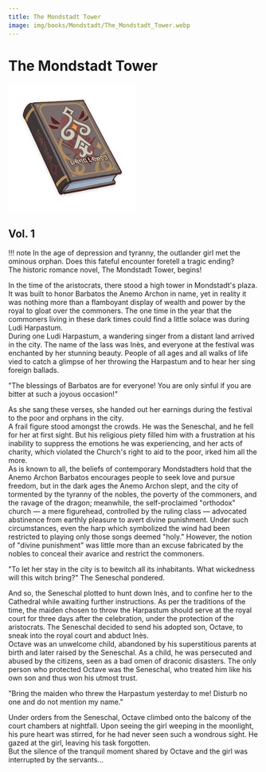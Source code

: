 ```yaml
---
title: The Mondstadt Tower
image: img/books/Mondstadt/The_Mondstadt_Tower.webp
---
```


# The Mondstadt Tower

![Book Image](../../img/books/Mondstadt/The_Mondstadt_Tower.webp)
  
## Vol. 1

!!! note
    In the age of depression and tyranny, the outlander girl met the ominous orphan. Does this fateful encounter foretell a tragic ending?  
    The historic romance novel, The Mondstadt Tower, begins!
  
In the time of the aristocrats, there stood a high tower in Mondstadt's plaza. It was built to honor Barbatos the Anemo Archon in name, yet in reality it was nothing more than a flamboyant display of wealth and power by the royal to gloat over the commoners. The one time in the year that the commoners living in these dark times could find a little solace was during Ludi Harpastum.  
During one Ludi Harpastum, a wandering singer from a distant land arrived in the city. The name of the lass was Inès, and everyone at the festival was enchanted by her stunning beauty. People of all ages and all walks of life vied to catch a glimpse of her throwing the Harpastum and to hear her sing foreign ballads.  
  
"The blessings of Barbatos are for everyone! You are only sinful if you are bitter at such a joyous occasion!"  
  
As she sang these verses, she handed out her earnings during the festival to the poor and orphans in the city.  
A frail figure stood amongst the crowds. He was the Seneschal, and he fell for her at first sight. But his religious piety filled him with a frustration at his inability to suppress the emotions he was experiencing, and her acts of charity, which violated the Church's right to aid to the poor, irked him all the more.  
As is known to all, the beliefs of contemporary Mondstadters hold that the Anemo Archon Barbatos encourages people to seek love and pursue freedom, but in the dark ages the Anemo Archon slept, and the city of tormented by the tyranny of the nobles, the poverty of the commoners, and the ravage of the dragon; meanwhile, the self-proclaimed "orthodox" church — a mere figurehead, controlled by the ruling class — advocated abstinence from earthly pleasure to avert divine punishment. Under such circumstances, even the harp which symbolized the wind had been restricted to playing only those songs deemed "holy." However, the notion of "divine punishment" was little more than an excuse fabricated by the nobles to conceal their avarice and restrict the commoners.  
  
"To let her stay in the city is to bewitch all its inhabitants. What wickedness will this witch bring?" The Seneschal pondered.  
  
And so, the Seneschal plotted to hunt down Inès, and to confine her to the Cathedral while awaiting further instructions. As per the traditions of the time, the maiden chosen to throw the Harpastum should serve at the royal court for three days after the celebration, under the protection of the aristocrats. The Seneschal decided to send his adopted son, Octave, to sneak into the royal court and abduct Inès.  
Octave was an unwelcome child, abandoned by his superstitious parents at birth and later raised by the Seneschal. As a child, he was persecuted and abused by the citizens, seen as a bad omen of draconic disasters. The only person who protected Octave was the Seneschal, who treated him like his own son and thus won his utmost trust.  
  
"Bring the maiden who threw the Harpastum yesterday to me! Disturb no one and do not mention my name."  
  
Under orders from the Seneschal, Octave climbed onto the balcony of the court chambers at nightfall. Upon seeing the girl weeping in the moonlight, his pure heart was stirred, for he had never seen such a wondrous sight. He gazed at the girl, leaving his task forgotten.  
But the silence of the tranquil moment shared by Octave and the girl was interrupted by the servants...